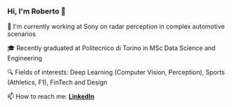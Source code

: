 <!--
**robertofranceschi/robertofranceschi** is a ✨ _special_ ✨ repository because its `README.md` (this file) appears on your GitHub profile.

Here are some ideas to get you started:

- 🔭 I’m currently working on ...
- 🌱 I’m currently learning ...
- 👯 I’m looking to collaborate on ...
- 🤔 I’m looking for help with ...
- 💬 Ask me about ...
- 📫 How to reach me: ...
- 😄 Pronouns: ...
- ⚡ Fun fact: ...


👨🏻‍💻 Learning about RL 🤖 [dpmd](https://deepmind.com/learning-resources/reinforcement-learning-series-2021)

-->
### Hi, I'm Roberto 👋

🚙 I'm currently working at Sony on radar perception in complex automotive scenarios

🎓 Recently graduated at Politecnico di Torino in MSc Data Science and Engineering

🔍 Fields of interests: Deep Learning (Computer Vision, Perception), Sports (Athletics, F1), FinTech and Design

📫 How to reach me: [**LinkedIn**](https://www.linkedin.com/in/roberto-franceschi/)
